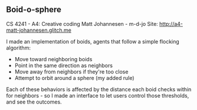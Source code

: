 ## Boid-o-sphere
CS 4241 - A4: Creative coding
Matt Johannesen - m-d-jo
Site: http://a4-matt-johannesen.glitch.me

I made an implementation of boids, agents that follow a simple flocking algorithm:
- Move toward neighboring boids
- Point in the same direction as neighbors
- Move away from neighbors if they're too close
- Attempt to orbit around a sphere (my added rule)

Each of these behaviors is affected by the distance each boid checks within for neighbors - so I made an interface to let users control those thresholds, and see the outcomes.
